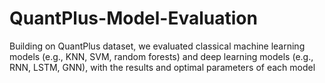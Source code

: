 # QuantPlus-Model-Evaluation
Building on QuantPlus dataset, we evaluated classical machine learning models (e.g., KNN, SVM, random forests) and deep learning models (e.g., RNN, LSTM, GNN), with the results and optimal parameters of each model
